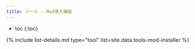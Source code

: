 ```yaml
---
title: ツール - Mod導入補助
---
```


- toc
{:toc}

{% include list-details.md type="tool" list=site.data.tools-mod-installer %}
